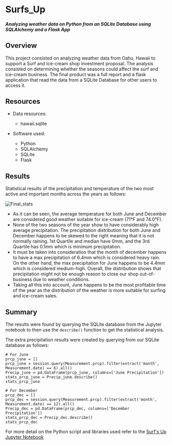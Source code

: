 # Surfs_Up

#### *Analyzing weather data on Python from an SQLite Database using SQLAlchemy and a Flask App*

## Overview
This project consisted on analyzing weather data from Oahu, Hawaii to support a Surf and Ice-cream shop investment proposal. The analysis consisted on determining whether the seasons could affect the surf and ice-cream business. The final product was a full report and a flask application that read the data from a SQLite Database for other users to access it. 

## Resources
- Data resources: 
  - hawaii.sqlite

- Software used: 
  - Python
  - SQLAlchemy
  - SQLite
  - Flask

## Results
Statistical results of the precipitation and temperature of the two most active and important months across the years as follows:

![Final_stats](https://user-images.githubusercontent.com/83378141/125126996-eb8f0880-e0c9-11eb-9e05-897e35e1ff2a.png)

- As it can be seen, the average temperature for both June and December are considered good weather suitable for ice-cream (71°F and 74.0°F).
- None of the two seasons of the year show to have considerably high average precipitation. The precipitation distribution for both June and December happens to be skewed to the right meaning that it is not normally raining. 1st Quartile and median have 0mm, and the 3rd Quartile has 0.1mm which is minimum precipitation. 
- It must be taken into consideration that the month of december happens to have a max precipitation of 6.4mm which is considered heavy rain. On the other hand, the max precipitation for June happens to be 4.4mm which is considered medium-high. Overall, the distribution shows that precipitation might not be enough reason to close our shop out-of-business due to weather conditions. 
- Taking all this into account, June happens to be the most profitable time of the year as the distribution of the weather is more suitable for surfing and ice-cream sales. 

## Summary

The results were found by querying the SQLite database from the Jupyter notebook to then use the `describe()` function to get the statistical analysis. 

The extra precipitation results were created by querying from our SQLite database as follows: 
```
# For June
prcp_june = []
prcp_june = session.query(Measurement.prcp).filter(extract('month', Measurement.date) == 6).all()
Precip_june = pd.DataFrame(prcp_june, columns=['June Precipitation'])
stats_prcp_june = Precip_june.describe()
stats_prcp_june

# For December 
prcp_dec = []
prcp_dec = session.query(Measurement.prcp).filter(extract('month', Measurement.date) == 12).all()
Precip_dec = pd.DataFrame(prcp_dec, columns=['December Precipitation'])
stats_prcp_dec = Precip_dec.describe()
stats_prcp_dec
```

For more detail on the Python script and libraries used refer to the [Surf's Up Jupyter Notebook](https://github.com/nicoserrano/Surfs_Up/blob/main/SurfsUp_Challenge.ipynb)
